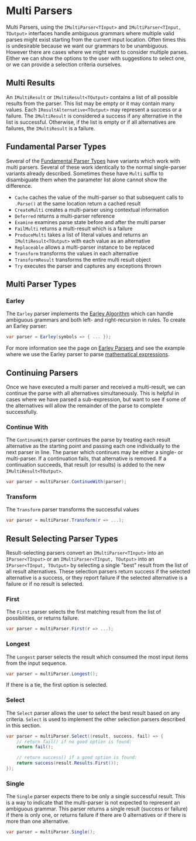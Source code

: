 # Multi Parsers

Multi Parsers, using the `IMultiParser<TInput>` and `IMultiParser<TInput, TOutput>` interfaces handle ambiguous grammars where multiple valid parses might exist starting from the current input location. Often times this is undesirable because we want our grammars to be unambiguous. However there are cases where we might want to consider multiple parses. Either we can show the options to the user with suggestions to select one, or we can provide a selection criteria ourselves.

## Multi Results

An `IMultiResult` or `IMultiResult<TOutput>` contains a list of all possible results from the parser. This list may be empty or it may contain many values. Each `IResultAlternative<TOutput>` may represent a success or a failure. The `IMultiResult` is considered a success if any alternative in the list is successful. Otherwise, if the list is empty or if all alternatives are failures, the `IMultiResult` is a failure. 

## Fundamental Parser Types 

Several of the [Fundamental Parser Types](parsers_core.md) have variants which work with multi parsers. Several of these work identically to the normal single-parser variants already described. Sometimes these have `Multi` suffix to disambiguate them when the parameter list alone cannot show the difference.

* `Cache` caches the value of the multi-parser so that subsequent calls to `.Parse()` at the same location return a cached result
* `CreateMulti` creates a multi-parser using contextual information
* `Deferred` returns a multi-parser reference
* `Examine` examines parse state before and after the multi parser
* `FailMulti` returns a multi-result which is a failure
* `ProduceMulti` takes a list of literal values and returns an `IMultiResult<TOutput>` with each value as an alternative
* `Replaceable` allows a multi-parser instance to be replaced
* `Transform` transforms the values in each alternative
* `TransformResult` transforms the entire multi result object
* `Try` executes the parser and captures any exceptions thrown

## Multi Parser Types

### Earley

The `Earley` parser implements the [Earley Algorithm](https://en.wikipedia.org/wiki/Earley_parser) which can handle ambiguous grammars and both left- and right-recursion in rules. To create an Earley parser:

```csharp
var parser = Earley(symbols => { ... });
```

For more information see the page on [Earley Parsers](parsers_earley.md) and see the example where we use the Earley parser to parse [mathematical expressions](earleyexpr_example.md).

## Continuing Parsers

Once we have executed a multi parser and received a multi-result, we can continue the parse with all alternatives simultaneously. This is helpful in cases where we have parsed a sub-expression, but want to see if some of the alternatives will allow the remainder of the parse to complete successfully.

### Continue With

The `ContinueWith` parser continues the parse by treating each result alternative as the starting point and passing each one individually to the next parser in line. The parser which continues may be either a single- or multi-parser. If a continuation fails, that alternative is removed. If a continuation succeeds, that result (or results) is added to the new `IMultiResult<TOutput>`.

```csharp
var parser = multiParser.ContinueWith(parser);
```

### Transform

The `Transform` parser transforms the successful values 

```csharp
var parser = multiParser.Transform(r => ...);
```

## Result Selecting Parser Types

Result-selecting parsers convert an `IMultiParser<TInput>` into an `IParser<TInput>` or an `IMultiParser<TInput, TOutput>` into an `IParser<TInput, TOutput>` by selecting a single "best" result from the list of all result alternatives. These selection parsers return success if the selected alternative is a success, or they report failure if the selected alternative is a failure or if no result is selected.

### First

The `First` parser selects the first matching result from the list of possibilities, or returns failure.

```csharp
var parser = multiParser.First(r => ...);
```

### Longest

The `Longest` parser selects the result which consumed the most input items from the input sequence. 

```csharp
var parser = multiParser.Longest();
```

If there is a tie, the first option is selected.

### Select

The `Select` parser allows the user to select the best result based on any criteria. `Select` is used to implement the other selection parsers described in this section.

```csharp
var parser = multiParser.Select((result, success, fail) => {
    // return fail() if no good option is found:
    return fail();

    // return success() if a good option is found:
    return success(result.Results.First());
});
```

### Single

The `Single` parser expects there to be only a single successful result. This is a way to indicate that the multi-parser is not expected to represent an ambiguous grammar. This parser returns a single result (success or failure) if there is only one, or returns failure if there are 0 alternatives or if there is more than one alternative.

```csharp
var parser = multiParser.Single();
```




